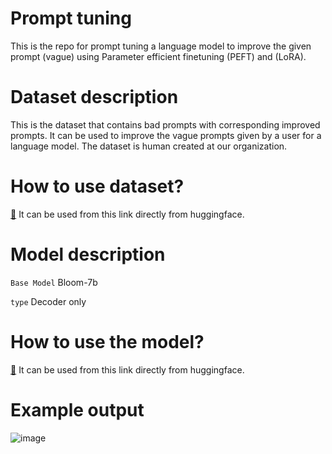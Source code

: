 # Prompt tuning
This is the repo for prompt tuning a language model to improve the given prompt (vague) using Parameter efficient finetuning (PEFT) and (LoRA). 

# Dataset description
This is the dataset that contains bad prompts with corresponding improved prompts. It can be used to improve the vague prompts given by a user for a language model. The dataset is human created at our organization. 

# How to use dataset?
[🤗](https://huggingface.co/datasets/Jayveersinh-Raj/bad-improved-prompt-pairs) It can be used from this link directly from huggingface. 

# Model description
`Base Model` Bloom-7b

`type` Decoder only

# How to use the model?
[🤗](https://huggingface.co/autopilot-ai/bloom-prompt-tuner) It can be used from this link directly from huggingface. 

# Example output
![image](https://github.com/Jayveersinh-Raj/prompt_tuning/assets/69463767/bf713891-6a46-41a5-af58-7f3614ba3d20)

